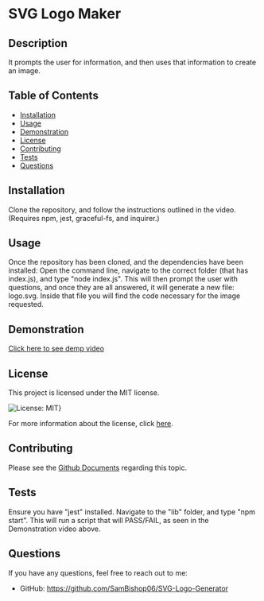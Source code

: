 # SVG Logo Maker

## Description
It prompts the user for information, and then uses that information to create an image. 

## Table of Contents
- [Installation](#installation)
- [Usage](#usage)
- [Demonstration](#Demonstration)
- [License](#license)
- [Contributing](#contributing)
- [Tests](#tests)
- [Questions](#questions)

## Installation
Clone the repository, and follow the instructions outlined in the video. (Requires npm, jest, graceful-fs, and inquirer.)

## Usage
Once the repository has been cloned, and the dependencies have been installed: Open the command line, navigate to the correct folder (that has index.js), and type "node index.js". This will then prompt the user with questions, and once they are all answered, it will generate a new file: logo.svg. Inside that file you will find the code necessary for the image requested.

## Demonstration

[Click here to see demp video](https://drive.google.com/file/d/1s-3TvofWLnhxp3N9HR8PdEWBuQLC0kpE/view)

## License
This project is licensed under the MIT license.

![License: MIT}](https://img.shields.io/badge/License-MIT-yellow.svg)

For more information about the license, click [here](https://opensource.org/licenses/MIT).

## Contributing
Please see the [Github Documents](https://docs.github.com/en/get-started/exploring-projects-on-github/contributing-to-a-project) regarding this topic.

## Tests
Ensure you have "jest" installed. Navigate to the "lib" folder, and type "npm start". This will run a script that will PASS/FAIL, as seen in the Demonstration video above. 

## Questions
If you have any questions, feel free to reach out to me:
- GitHub: https://github.com/SamBishop06/SVG-Logo-Generator

